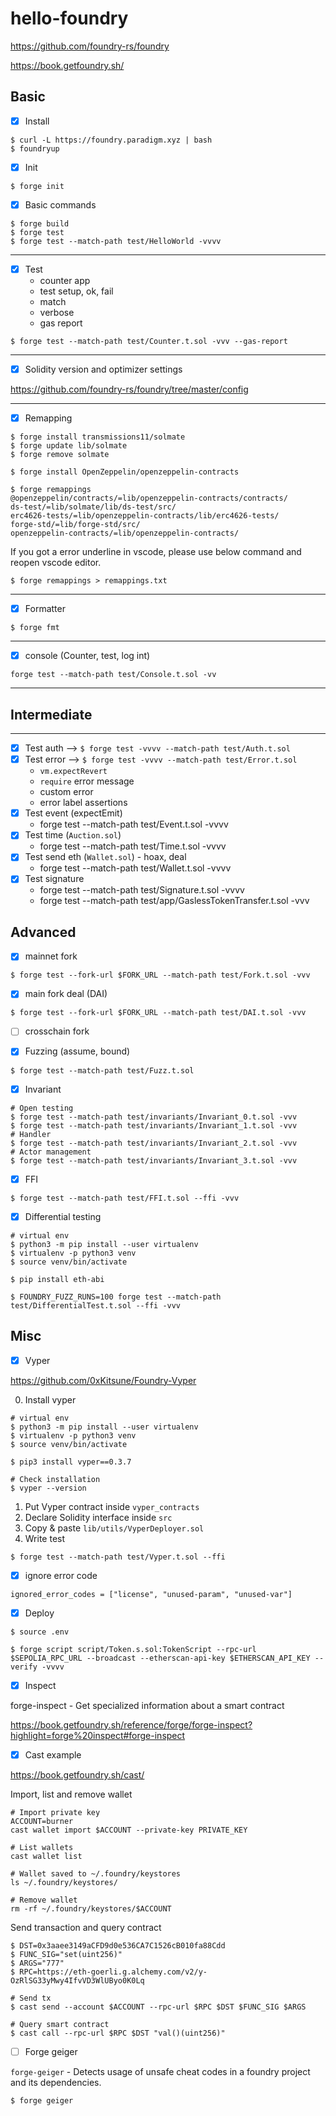 # hello-foundry

https://github.com/foundry-rs/foundry

https://book.getfoundry.sh/

## Basic

- [x] Install

```shell
$ curl -L https://foundry.paradigm.xyz | bash
$ foundryup
```

- [x] Init

```shell
$ forge init
```

- [x] Basic commands

```shell
$ forge build
$ forge test
$ forge test --match-path test/HelloWorld -vvvv
```

---

- [x] Test
  - counter app
  - test setup, ok, fail
  - match
  - verbose
  - gas report

```shell
$ forge test --match-path test/Counter.t.sol -vvv --gas-report
```

---

- [x] Solidity version and optimizer settings

https://github.com/foundry-rs/foundry/tree/master/config

---

- [x] Remapping

```shell
$ forge install transmissions11/solmate
$ forge update lib/solmate
$ forge remove solmate

$ forge install OpenZeppelin/openzeppelin-contracts

$ forge remappings
@openzeppelin/contracts/=lib/openzeppelin-contracts/contracts/
ds-test/=lib/solmate/lib/ds-test/src/
erc4626-tests/=lib/openzeppelin-contracts/lib/erc4626-tests/
forge-std/=lib/forge-std/src/
openzeppelin-contracts/=lib/openzeppelin-contracts/
```

If you got a error underline in vscode, please use below command and reopen vscode editor.

```shell
$ forge remappings > remappings.txt
```

---

- [x] Formatter

```shell
$ forge fmt
```

---

- [x] console (Counter, test, log int)

```shell
forge test --match-path test/Console.t.sol -vv
```

---

## Intermediate

---

- [x] Test auth -->
      `$ forge test -vvvv --match-path test/Auth.t.sol`
- [x] Test error -->
      `$ forge test -vvvv --match-path test/Error.t.sol`
  - `vm.expectRevert`
  - `require` error message
  - custom error
  - error label assertions
- [x] Test event (expectEmit)
  - forge test --match-path test/Event.t.sol -vvvv
- [x] Test time (`Auction.sol`)
  - forge test --match-path test/Time.t.sol -vvvv
- [x] Test send eth (`Wallet.sol`) - hoax, deal
  - forge test --match-path test/Wallet.t.sol -vvvv
- [x] Test signature
  - forge test --match-path test/Signature.t.sol -vvvv
  - forge test --match-path test/app/GaslessTokenTransfer.t.sol -vvv

## Advanced

- [x] mainnet fork

```shell
$ forge test --fork-url $FORK_URL --match-path test/Fork.t.sol -vvv
```

- [x] main fork deal (DAI)

```shell
$ forge test --fork-url $FORK_URL --match-path test/DAI.t.sol -vvv
```

- [ ] crosschain fork

- [x] Fuzzing (assume, bound)

```shell
$ forge test --match-path test/Fuzz.t.sol
```

- [x] Invariant

```shell
# Open testing
$ forge test --match-path test/invariants/Invariant_0.t.sol -vvv
$ forge test --match-path test/invariants/Invariant_1.t.sol -vvv
# Handler
$ forge test --match-path test/invariants/Invariant_2.t.sol -vvv
# Actor management
$ forge test --match-path test/invariants/Invariant_3.t.sol -vvv
```

- [x] FFI

```shell
$ forge test --match-path test/FFI.t.sol --ffi -vvv
```

- [x] Differential testing

```shell
# virtual env
$ python3 -m pip install --user virtualenv
$ virtualenv -p python3 venv
$ source venv/bin/activate

$ pip install eth-abi
```

```shell
$ FOUNDRY_FUZZ_RUNS=100 forge test --match-path test/DifferentialTest.t.sol --ffi -vvv
```

## Misc

- [x] Vyper

https://github.com/0xKitsune/Foundry-Vyper

0. Install vyper

```shell
# virtual env
$ python3 -m pip install --user virtualenv
$ virtualenv -p python3 venv
$ source venv/bin/activate

$ pip3 install vyper==0.3.7

# Check installation
$ vyper --version
```

1. Put Vyper contract inside `vyper_contracts`
2. Declare Solidity interface inside `src`
3. Copy & paste `lib/utils/VyperDeployer.sol`
4. Write test

```shell
$ forge test --match-path test/Vyper.t.sol --ffi
```

- [x] ignore error code

```
ignored_error_codes = ["license", "unused-param", "unused-var"]
```

- [x] Deploy

```shell
$ source .env

$ forge script script/Token.s.sol:TokenScript --rpc-url $SEPOLIA_RPC_URL --broadcast --etherscan-api-key $ETHERSCAN_API_KEY --verify -vvvv
```

- [x] Inspect

forge-inspect - Get specialized information about a smart contract

https://book.getfoundry.sh/reference/forge/forge-inspect?highlight=forge%20inspect#forge-inspect

- [x] Cast example

https://book.getfoundry.sh/cast/

Import, list and remove wallet

```shell
# Import private key
ACCOUNT=burner
cast wallet import $ACCOUNT --private-key PRIVATE_KEY

# List wallets
cast wallet list

# Wallet saved to ~/.foundry/keystores
ls ~/.foundry/keystores/

# Remove wallet
rm -rf ~/.foundry/keystores/$ACCOUNT
```

Send transaction and query contract

```shell
$ DST=0x3aaee3149aCFD9d0e536CA7C1526cB010fa88Cdd
$ FUNC_SIG="set(uint256)"
$ ARGS="777"
$ RPC=https://eth-goerli.g.alchemy.com/v2/y-OzRlSG33yMwy4IfvVD3WlUByo0K0Lq

# Send tx
$ cast send --account $ACCOUNT --rpc-url $RPC $DST $FUNC_SIG $ARGS

# Query smart contract
$ cast call --rpc-url $RPC $DST "val()(uint256)"
```

- [ ] Forge geiger

`forge-geiger` - Detects usage of unsafe cheat codes in a foundry project and its dependencies.

```shell
$ forge geiger
```
